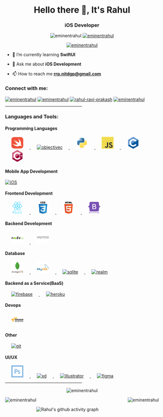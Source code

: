 <h1 align="center">Hello there 👋, It's Rahul</h1>
<h3 align="center">iOS Developer</h3>

<p align="center"> 
  <img src="https://komarev.com/ghpvc/?username=eminentrahul&label=Profile%20views&color=0e75b6&style=flat" alt="eminentrahul" />
<a href="https://twitter.com/eminentrahul" target="blank"><img src="https://img.shields.io/twitter/follow/eminent_rahul?style=social" alt="eminentrahul" /></a> 
</p>

<p align="center"> <a href="https://github.com/ryo-ma/github-profile-trophy"><img src="https://github-profile-trophy.vercel.app/?username=eminentrahul&no-frame=true&column=5&margin-w=15&margin-h=15&theme=onedark" alt="eminentrahul" /></a> </p>

- 🌱 I’m currently learning **SwiftUI**

- 💬 Ask me about **iOS Development**

- 📫 How to reach me **rrp.nitdgp@gmail.com**

<h3 align="left">Connect with me:</h3>
<p align="left">
<a href="https://codepen.io/eminentrahul" target="blank"><img align="center" src="https://raw.githubusercontent.com/rahuldkjain/github-profile-readme-generator/master/src/images/icons/Social/codepen.svg" alt="eminentrahul" height="30" width="40" /></a>
<a href="https://twitter.com/eminentrahul" target="blank"><img align="center" src="https://raw.githubusercontent.com/rahuldkjain/github-profile-readme-generator/master/src/images/icons/Social/twitter.svg" alt="eminentrahul" height="30" width="40" /></a>
<a href="https://stackoverflow.com/users/rahul-ravi-prakash" target="blank"><img align="center" src="https://raw.githubusercontent.com/rahuldkjain/github-profile-readme-generator/master/src/images/icons/Social/stack-overflow.svg" alt="rahul-ravi-prakash" height="30" width="40" /></a>
<a href="https://www.behance.net/eminentrahul" target="blank"><img align="center" src="https://raw.githubusercontent.com/rahuldkjain/github-profile-readme-generator/master/src/images/icons/Social/behance.svg" alt="eminentrahul" height="30" width="40" /></a>
</p>
<hr align="left" width="50%">
<h3 align="left">Languages and Tools:</h3>

<p align="left"> 
  
   
   <p>
   <h4 align="left">Programming Languages</h4>
  <a href="https://developer.apple.com/swift/" target="_blank" rel="noreferrer"> <img src="https://raw.githubusercontent.com/devicons/devicon/master/icons/swift/swift-original.svg" alt="swift" width="40" height="40" hspace="20"/> </a>
  <a href="https://developer.apple.com/library/archive/documentation/Cocoa/Conceptual/ProgrammingWithObjectiveC/Introduction/Introduction.html" target="_blank" rel="noreferrer"> <img src="https://www.vectorlogo.zone/logos/apple_objectivec/apple_objectivec-icon.svg" alt="objectivec" width="40" height="40" hspace="20"/> </a> 
  <a href="https://www.python.org" target="_blank" rel="noreferrer"> <img src="https://raw.githubusercontent.com/devicons/devicon/master/icons/python/python-original.svg" alt="python" width="40" height="40" hspace="20" hspace="20"/> </a>
  <a href="https://developer.mozilla.org/en-US/docs/Web/JavaScript" target="_blank" rel="noreferrer"> <img src="https://raw.githubusercontent.com/devicons/devicon/master/icons/javascript/javascript-original.svg" alt="javascript" width="40" height="40" hspace="20"/> </a>
   <a href="https://www.cprogramming.com/" target="_blank" rel="noreferrer"> <img src="https://raw.githubusercontent.com/devicons/devicon/master/icons/c/c-original.svg" alt="c" width="40" height="40" hspace="20" hspace="20"/> </a> 
  <a href="https://www.w3schools.com/cpp/" target="_blank" rel="noreferrer"> <img src="https://raw.githubusercontent.com/devicons/devicon/master/icons/cplusplus/cplusplus-original.svg" alt="cplusplus" width="40" height="40" hspace="20"/> </a>
  </p>
  
   
   <p>
   <h4 align="left">Mobile App Development</h4>
 
  <a href="_blanck" target="_blank" rel="noreferrer"> <img src="https://www.vectorlogo.zone/logos/apple/apple-tile.svg" alt="iOS" width="40" height="40"/> </a>
  </p>
  
   
   <p>
   <h4 align="left">Frontend Development</h4>
  <a href="https://reactjs.org/" target="_blank" rel="noreferrer"> <img src="https://raw.githubusercontent.com/devicons/devicon/master/icons/react/react-original-wordmark.svg" alt="react" width="40" height="40" hspace="20"/> </a>
   <a href="https://www.w3schools.com/css/" target="_blank" rel="noreferrer"> <img src="https://raw.githubusercontent.com/devicons/devicon/master/icons/css3/css3-original-wordmark.svg" alt="css3" width="40" height="40" hspace="20"/> </a> 
  <a href="https://www.w3.org/html/" target="_blank" rel="noreferrer"> <img src="https://raw.githubusercontent.com/devicons/devicon/master/icons/html5/html5-original-wordmark.svg" alt="html5" width="40" height="40" hspace="20"/> </a>
   <a href="https://getbootstrap.com" target="_blank" rel="noreferrer"> <img src="https://raw.githubusercontent.com/devicons/devicon/master/icons/bootstrap/bootstrap-plain-wordmark.svg" alt="bootstrap" width="40" height="40" hspace="20"/> </a> 
  </p>
   
   <p>
   <h4 align="left">Backend Development</h4>
  <a href="https://nodejs.org" target="_blank" rel="noreferrer"> <img src="https://raw.githubusercontent.com/devicons/devicon/master/icons/nodejs/nodejs-original-wordmark.svg" alt="nodejs" width="40" height="40" hspace="20"/> </a> 
  <a href="https://expressjs.com" target="_blank" rel="noreferrer"> <img src="https://raw.githubusercontent.com/devicons/devicon/master/icons/express/express-original-wordmark.svg" alt="express" width="40" height="40" hspace="20"/> </a> 
  </p>
  
  <p>
   <h4 align="left">Database</h4>
   <a href="https://www.mongodb.com/" target="_blank" rel="noreferrer"> <img src="https://raw.githubusercontent.com/devicons/devicon/master/icons/mongodb/mongodb-original-wordmark.svg" alt="mongodb" width="40" height="40" hspace="20"/> </a> 
    <a href="https://www.mysql.com/" target="_blank" rel="noreferrer"> <img src="https://raw.githubusercontent.com/devicons/devicon/master/icons/mysql/mysql-original-wordmark.svg" alt="mysql" width="40" height="40" hspace="20"/> </a>
  <a href="https://www.sqlite.org/" target="_blank" rel="noreferrer"> <img src="https://www.vectorlogo.zone/logos/sqlite/sqlite-icon.svg" alt="sqlite" width="40" height="40" hspace="20"/> </a> 
  <a href="https://realm.io/" target="_blank" rel="noreferrer"> <img src="https://raw.githubusercontent.com/bestofjs/bestofjs-webui/8665e8c267a0215f3159df28b33c365198101df5/public/logos/realm.svg" alt="realm" width="40" height="40" hspace="20"/> </a>
  </p>
  
   <p>
  <h4 align="left">Backend as a Service(BaaS)</h4>
  <a href="https://firebase.google.com/" target="_blank" rel="noreferrer"> <img src="https://www.vectorlogo.zone/logos/firebase/firebase-icon.svg" alt="firebase" width="40" height="40" hspace="20"/> </a> 
   <a href="https://heroku.com" target="_blank" rel="noreferrer"> <img src="https://www.vectorlogo.zone/logos/heroku/heroku-icon.svg" alt="heroku" width="40" height="40" hspace="20"/> </a> 
  </p>
  
  <p>
   <h4 align="left">Devops</h4>
   <a href="https://aws.amazon.com" target="_blank" rel="noreferrer"> <img src="https://raw.githubusercontent.com/devicons/devicon/master/icons/amazonwebservices/amazonwebservices-original-wordmark.svg" alt="aws" width="40" height="40" hspace="20"/> </a>
  </p>
  
  <p>
   <h4 align="left">Other</h4>
  <a href="https://git-scm.com/" target="_blank" rel="noreferrer"> <img src="https://www.vectorlogo.zone/logos/git-scm/git-scm-icon.svg" alt="git" width="40" height="40" hspace="20"/> </a>
  </p>
  
   <p>
  <h4 align="left">UI/UX</h4>
  <a href="https://www.photoshop.com/en" target="_blank" rel="noreferrer"> <img src="https://raw.githubusercontent.com/devicons/devicon/master/icons/photoshop/photoshop-line.svg" alt="photoshop" width="40" height="40" hspace="20"/> </a>
  <a href="https://www.adobe.com/products/xd.html" target="_blank" rel="noreferrer"> <img src="https://cdn.worldvectorlogo.com/logos/adobe-xd.svg" alt="xd" width="40" height="40" hspace="20"/> </a>
  <a href="https://www.adobe.com/in/products/illustrator.html" target="_blank" rel="noreferrer"> <img src="https://www.vectorlogo.zone/logos/adobe_illustrator/adobe_illustrator-icon.svg" alt="illustrator" width="40" height="40" hspace="20"/> </a> 
  <a href="https://www.figma.com/" target="_blank" rel="noreferrer"> <img src="https://www.vectorlogo.zone/logos/figma/figma-icon.svg" alt="figma" width="40" height="40" hspace="20"/> </a>
  </p>
<hr align="left" width="50%">
</p>
<p>
<p align="center"><img align="center" height= "150" src="https://github-readme-stats.vercel.app/api/top-langs?username=eminentrahul&show_icons=true&locale=en&layout=compact&theme=tokyonight" alt="eminentrahul" /></p>

<p align="center"><img align="left" height= "150" src="https://github-readme-stats.vercel.app/api?username=eminentrahul&show_icons=true&locale=en&theme=tokyonight" alt="eminentrahul" /></p>

<p align="center"><img align="right" height= "150" src="https://github-readme-streak-stats.herokuapp.com/?user=eminentrahul&theme=tokyonight&layout=compact&show_icons=true" alt="eminentrahul" /></p>

</p>

<br>

![Rahul's github activity graph](https://activity-graph.herokuapp.com/graph/?username=eminentrahul&theme=redical)
